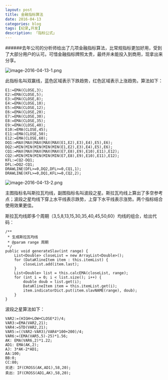 ---layout: posttitle: 金融指标算法date: 2016-04-13categories: blogtags: [纪录,开发]description: 「指标公式」---######去年公司的分析师给出了几项金融指标算法，比常规指标更加好用，受到了大部分用户的认可。可惜金融指标牌照太贵，最终并未能投入到商用，现拿出来分享。![image-2016-04-13-1.png](http://7xsv37.com1.z0.glb.clouddn.com/current3.jpg)此指标名叫双赢线，蓝色区域表示下跌趋势，红色区域表示上涨趋势。算法如下：	E1:=EMA(CLOSE,3);	E2:=EMA(CLOSE,5);	E3:=EMA(CLOSE,8);	E4:=EMA(CLOSE,10);	E5:=EMA(CLOSE,12);	E6:=EMA(CLOSE,20);	E7:=EMA(CLOSE,30);	E8:=EMA(CLOSE,35);	E9:=EMA(CLOSE,40);	E10:=EMA(CLOSE,45);	E11:=EMA(CLOSE,50);	E12:=EMA(CLOSE,60);	DQ1:=MAX(MAX(MAX(MAX(MAX(E1,E2),E3),E4),E5),E6);	DQ2:=MIN(MIN(MIN(MIN(MIN(E1,E2),E3),E4),E5),E6);	CQ1:=MAX(MAX(MAX(MAX(MAX(E7,E8),E9),E10),E11),E12);	CQ2:=MIN(MIN(MIN(MIN(MIN(E7,E8),E9),E10),E11),E12);	KFL:=CQ2-DQ1;	DFL:=DQ2-CQ1;	DRAWLINE(DFL>=0,DQ2,DFL>=0,CQ1,1);	DRAWLINE(KFL>=0,DQ1,KFL>=0,CQ2,2);![image-2016-04-13-2.png](http://7xsv37.com1.z0.glb.clouddn.com/current4.jpg)主图指标名叫斯拉瓦均线，副图指标名叫波段之星。斯拉瓦均线上算出了多空参考点；波段之星均线下穿上水平线表示跌势，上穿下水平线表示涨势。两个指标结合使用效果更佳。斯拉瓦均线即多个周期（3,5,8,13,15,30,35,40,45,50,60）均线的组合，给出代码：	/**	 * 生成斯拉瓦均线	 * @param range 周期	 */	public void generateSlav(int range) {		List<Double> closeList = new ArrayList<Double>();		for (DataKlineItem item : this.itemList) {			closeList.add(item.last);		}		List<Double> list = this.calcEMA(closeList, range);		for (int i = 0; i < list.size(); i++) {			double doub = list.get(i);			DataKlineItem item = this.itemList.get(i);			item.indicatorDict.put(item.slavNAME(range), doub);		}	}波段之星算法如下：	VAR2:=(HIGH+LOW+CLOSE*2)/4;	VAR3:=EMA(VAR2,21);	VAR4:=STD(VAR2,21);	VAR5:=((VAR2-VAR3)/VAR4*100+200)/4;	VAR6:=(EMA(VAR5,5)-25)*1.56;	AK: EMA(VAR6,2)*1.22;	AD1: EMA(AK,2);	AJ: 3*AK-2*AD1;	AA:100;	BB:0;	CC:80;	买进: IF(CROSS(AK,AD1),58,20);	卖出: IF(CROSS(AD1,AK),58,20);